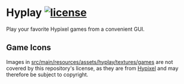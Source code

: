 # Hyplay [![license](https://img.shields.io/github/license/SynchronousX/Hyplay.svg)](LICENSE)
Play your favorite Hypixel games from a convenient GUI.

## Game Icons
Images in [src/main/resources/assets/hyplay/textures/games](src/main/resources/assets/hyplay/textures/games) are not covered by this repository's license, as they are from [Hypixel](https://hypixel.net/) and may therefore be subject to copyright.

